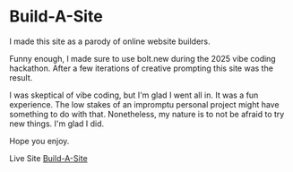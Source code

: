 # Build-A-Site

I made this site as a parody of online website builders.

Funny enough, I made sure to use bolt.new during the 2025 vibe coding hackathon. After a few iterations of creative prompting this site was the result.

I was skeptical of vibe coding, but I'm glad I went all in. It was a fun experience. The low stakes of an impromptu personal project might have something to do with that. Nonetheless, my nature is to not be afraid to try new things. I'm glad I did.

Hope you enjoy.

Live Site [Build-A-Site](https://researchscientist.github.io/Web-Build-A-Site/)
